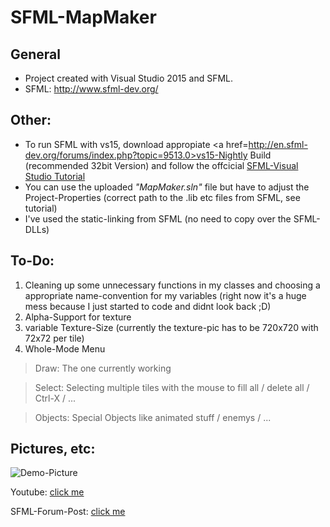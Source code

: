 # SFML-MapMaker

General
--------------

- Project created with Visual Studio 2015 and SFML.
- SFML: http://www.sfml-dev.org/


Other:
--------------

- To run SFML with vs15, download appropiate <a href=http://en.sfml-dev.org/forums/index.php?topic=9513.0>vs15-Nightly Build</a> (recommended 32bit Version) and follow the offcicial <a href=http://www.sfml-dev.org/tutorials/2.3/start-vc.php>SFML-Visual Studio Tutorial</a>
- You can use the uploaded *"MapMaker.sln"* file but have to adjust the Project-Properties (correct path to the .lib etc files from SFML, see tutorial)
- I've used the static-linking from SFML (no need to copy over the SFML-DLLs)


To-Do:
--------------

1. Cleaning up some unnecessary functions in my classes and choosing a appropriate name-convention for my variables
(right now it's a huge mess because I just started to code and didnt look back  ;D)
2. Alpha-Support for texture
3. variable Texture-Size (currently the texture-pic has to be 720x720 with 72x72 per tile)
4. Whole-Mode Menu


> Draw: The one currently working

> Select: Selecting multiple tiles with the mouse to fill all / delete all / Ctrl-X / ...

> Objects: Special Objects like animated stuff / enemys / ...


Pictures, etc:
--------------
![Demo-Picture](http://i.imgur.com/9iYygGr.png)

Youtube: [click me](https://www.youtube.com/watch?v=_FZl1KC_WZo&feature=youtu.be "YoutubeDemo")

SFML-Forum-Post: [click me](http://en.sfml-dev.org/forums/index.php?topic=18869.0;last_msg=136153 "SFML-Forum")
